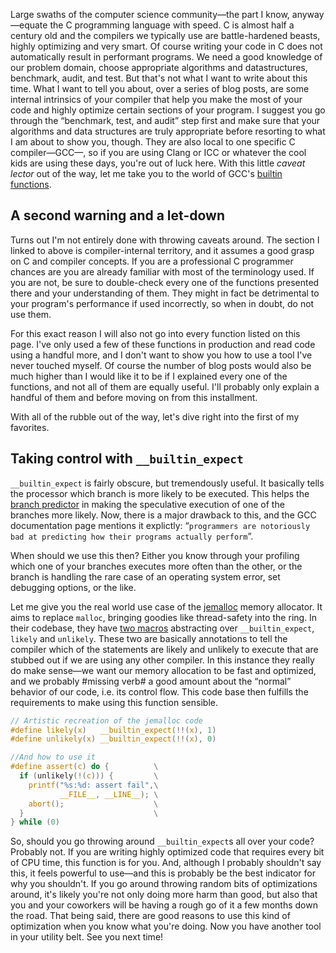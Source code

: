 Large swaths of the computer science community—the part I know, anyway—equate the C programming language with speed. C is almost half a century old and the compilers we typically use are battle-hardened beasts, highly optimizing and very smart. Of course writing your code in C does not automatically result in performant programs. We need a good knowledge of our problem domain, choose appropriate algorithms and datastructures, benchmark, audit, and test. But that's not what I want to write about this time. What I want to tell you about, over a series of blog posts, are some internal intrinsics of your compiler that help you make the most of your code and highly optimize certain sections of your program. I suggest you go through the “benchmark, test, and audit” step first and make sure that your algorithms and data structures are truly appropriate before resorting to what I am about to show you, though. They are also local to one specific C compiler—GCC—, so if you are using Clang or ICC or whatever the cool kids are using these days, you're out of luck here. With this little *caveat lector* out of the way, let me take you to the world of GCC's [builtin functions](https://gcc.gnu.org/onlinedocs/gcc/Other-Builtins.html).

## A second warning and a let-down

Turns out I'm not entirely done with throwing caveats around. The section I linked to above is compiler-internal territory, and it assumes a good grasp on C and compiler concepts. If you are a professional C programmer chances are you are already familiar with most of the terminology used. If you are not, be sure to double-check every one of the functions presented there and your understanding of them. They might in fact be detrimental to your program's performance if used incorrectly, so when in doubt, do not use them.

For this exact reason I will also not go into every function listed on this page. I've only used a few of these functions in production and read code using a handful more, and I don't want to show you how to use a tool I've never touched myself. Of course the number of blog posts would also be much higher than I would like it to be if I explained every one of the functions, and not all of them are equally useful. I'll probably only explain a handful of them and before moving on from this installment.

With all of the rubble out of the way, let's dive right into the first of my favorites.

## Taking control with `__builtin_expect`

`__builtin_expect` is fairly obscure, but tremendously useful. It basically tells the processor which branch is more likely to be executed. This helps the [branch predictor](https://en.wikipedia.org/wiki/Branch_predictor) in making the speculative execution of one of the branches more likely. Now, there is a major drawback to this, and the GCC documentation page mentions it explictly: “`programmers are notoriously bad at predicting how their programs actually perform`”.

When should we use this then? Either you know through your profiling which one of your branches executes more often than the other, or the branch is handling the rare case of an operating system error, set debugging options, or the like.

Let me give you the real world use case of the [jemalloc](https://github.com/jemalloc/jemalloc/blob/c0cc5db8717dd1d890bd52b687d9eef64a49554f/include/jemalloc/internal/util_types.h#L72) memory allocator. It aims to replace `malloc`, bringing goodies like thread-safety into the ring. In their codebase, they have [two macros](https://github.com/jemalloc/jemalloc/blob/c0cc5db8717dd1d890bd52b687d9eef64a49554f/include/jemalloc/internal/util_types.h#L72) abstracting over `__builtin_expect`, `likely` and `unlikely`. These two are basically annotations to tell the compiler which of the statements are likely and unlikely to execute that are stubbed out if we are using any other compiler. In this instance they really do make sense—we want our memory allocation to be fast and optimized, and we probably #missing verb# a good amount about the “normal” behavior of our code, i.e. its control flow. This code base then fulfills the requirements to make using this function sensible.

```C
// Artistic recreation of the jemalloc code
#define likely(x)   __builtin_expect(!!(x), 1)
#define unlikely(x) __builtin_expect(!!(x), 0)

//And how to use it
#define assert(c) do {          \
  if (unlikely(!(c))) {         \
    printf("%s:%d: assert fail",\
           __FILE__, __LINE__); \
    abort();                    \
  }                             \
} while (0)
```

So, should you go throwing around `__builtin_expect`s all over your code? Probably not. If you are writing highly optimized code that requires every bit of CPU time, this function is for you. And, although I probably shouldn't say this, it feels powerful to use—and this is probably be the best indicator for why you shouldn't. If you go around throwing random bits of optimizations around, it's likely you're not only doing more harm than good, but also that you and your coworkers will be having a rough go of it a few months down the road. That being said, there are good reasons to use this kind of optimization when you know what you're doing. Now you have another tool in your utility belt. See you next time!
